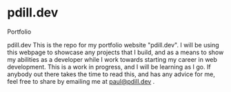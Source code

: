 # pdill.dev
Portfolio


  
pdill.dev
This is the repo for my portfolio website "pdill.dev". I will be using this webpage to showcase any projects that I build, and as a means to show my abilities as a developer while I work towards starting my career in web development. This is a work in progress, and I will be learning as I go. If anybody out there takes the time to read this, and has any advice for me, feel free to share by emailing me at paul@pdill.dev .
